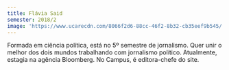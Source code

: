 ```yaml
---
title: Flávia Said
semester: 2018/2
image: 'https://www.ucarecdn.com/8066f2d6-88cc-46f2-8b32-cb35eef9b545/'
---
```

Formada em ciência política, está no 5º semestre de jornalismo. Quer unir o melhor dos dois mundos trabalhando com jornalismo político. Atualmente, estagia na agência Bloomberg. No Campus, é editora-chefe do site.
